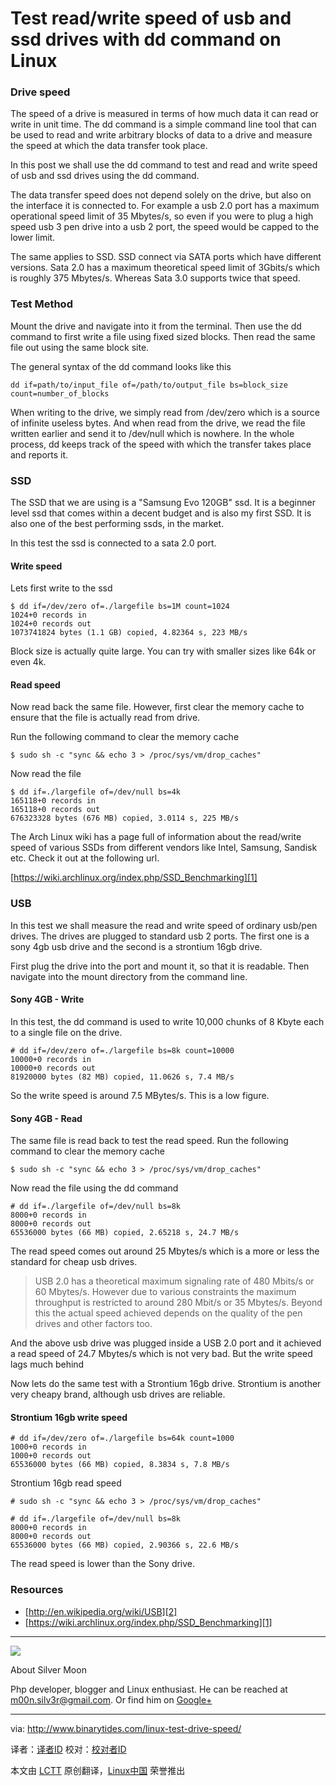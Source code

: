 Test read/write speed of usb and ssd drives with dd command on Linux
================================================================================
### Drive speed ###

The speed of a drive is measured in terms of how much data it can read or write in unit time. The dd command is a simple command line tool that can be used to read and write arbitrary blocks of data to a drive and measure the speed at which the data transfer took place. 

In this post we shall use the dd command to test and read and write speed of usb and ssd drives using the dd command.

The data transfer speed does not depend solely on the drive, but also on the interface it is connected to. For example a usb 2.0 port has a maximum operational speed limit of 35 Mbytes/s, so even if you were to plug a high speed usb 3 pen drive into a usb 2 port, the speed would be capped to the lower limit.

The same applies to SSD. SSD connect via SATA ports which have different versions. Sata 2.0 has a maximum theoretical speed limit of 3Gbits/s which is roughly 375 Mbytes/s. Whereas Sata 3.0 supports twice that speed.

### Test Method ###

Mount the drive and navigate into it from the terminal. Then use the dd command to first write a file using fixed sized blocks. Then read the same file out using the same block site.

The general syntax of the dd command looks like this

    dd if=path/to/input_file of=/path/to/output_file bs=block_size count=number_of_blocks

When writing to the drive, we simply read from /dev/zero which is a source of infinite useless bytes. And when read from the drive, we read the file written earlier and send it to /dev/null which is nowhere. In the whole process, dd keeps track of the speed with which the transfer takes place and reports it.

### SSD ###

The SSD that we are using is a "Samsung Evo 120GB" ssd. It is a beginner level ssd that comes within a decent budget and is also my first SSD. It is also one of the best performing ssds, in the market.

In this test the ssd is connected to a sata 2.0 port.

#### Write speed ####

Lets first write to the ssd

    $ dd if=/dev/zero of=./largefile bs=1M count=1024
    1024+0 records in
    1024+0 records out
    1073741824 bytes (1.1 GB) copied, 4.82364 s, 223 MB/s

Block size is actually quite large. You can try with smaller sizes like 64k or even 4k.

#### Read speed ####

Now read back the same file. However, first clear the memory cache to ensure that the file is actually read from drive.

Run the following command to clear the memory cache

    $ sudo sh -c "sync && echo 3 > /proc/sys/vm/drop_caches"

Now read the file

    $ dd if=./largefile of=/dev/null bs=4k
    165118+0 records in
    165118+0 records out
    676323328 bytes (676 MB) copied, 3.0114 s, 225 MB/s

The Arch Linux wiki has a page full of information about the read/write speed of various SSDs from different vendors like Intel, Samsung, Sandisk etc. Check it out at the following url.

[https://wiki.archlinux.org/index.php/SSD_Benchmarking][1]

### USB ###

In this test we shall measure the read and write speed of ordinary usb/pen drives. The drives are plugged to standard usb 2 ports. The first one is a sony 4gb usb drive and the second is a strontium 16gb drive.

First plug the drive into the port and mount it, so that it is readable. Then navigate into the mount directory from the command line.

#### Sony 4GB - Write ####

In this test, the dd command is used to write 10,000 chunks of 8 Kbyte each to a single file on the drive.

    # dd if=/dev/zero of=./largefile bs=8k count=10000
    10000+0 records in
    10000+0 records out
    81920000 bytes (82 MB) copied, 11.0626 s, 7.4 MB/s

So the write speed is around 7.5 MBytes/s. This is a low figure.

#### Sony 4GB - Read ####

The same file is read back to test the read speed. Run the following command to clear the memory cache

    $ sudo sh -c "sync && echo 3 > /proc/sys/vm/drop_caches"

Now read the file using the dd command

    # dd if=./largefile of=/dev/null bs=8k
    8000+0 records in
    8000+0 records out
    65536000 bytes (66 MB) copied, 2.65218 s, 24.7 MB/s

The read speed comes out around 25 Mbytes/s which is a more or less the standard for cheap usb drives.

> USB 2.0 has a theoretical maximum signaling rate of 480 Mbits/s or 60 Mbytes/s. However due to various constraints the maximum throughput is restricted to around 280 Mbit/s or 35 Mbytes/s. Beyond this the actual speed achieved depends on the quality of the pen drives and other factors too.

And the above usb drive was plugged inside a USB 2.0 port and it achieved a read speed of 24.7 Mbytes/s which is not very bad. But the write speed lags much behind

Now lets do the same test with a Strontium 16gb drive. Strontium is another very cheapy brand, although usb drives are reliable.

#### Strontium 16gb write speed ####

    # dd if=/dev/zero of=./largefile bs=64k count=1000
    1000+0 records in
    1000+0 records out
    65536000 bytes (66 MB) copied, 8.3834 s, 7.8 MB/s

Strontium 16gb read speed

    # sudo sh -c "sync && echo 3 > /proc/sys/vm/drop_caches"
    
    # dd if=./largefile of=/dev/null bs=8k
    8000+0 records in
    8000+0 records out
    65536000 bytes (66 MB) copied, 2.90366 s, 22.6 MB/s

The read speed is lower than the Sony drive.

### Resources ###

- [http://en.wikipedia.org/wiki/USB][2]
- [https://wiki.archlinux.org/index.php/SSD_Benchmarking][1]

----------

![](http://0.gravatar.com/avatar/e23f2767e6907e798da5b28694a2bf28?s=64&d=&r=G)

About Silver Moon

Php developer, blogger and Linux enthusiast. He can be reached at [m00n.silv3r@gmail.com][e]. Or find him on [Google+][g]

--------------------------------------------------------------------------------

via: http://www.binarytides.com/linux-test-drive-speed/

译者：[译者ID](https://github.com/译者ID) 校对：[校对者ID](https://github.com/校对者ID)

本文由 [LCTT](https://github.com/LCTT/TranslateProject) 原创翻译，[Linux中国](http://linux.cn/) 荣誉推出

[1]:http://wiki.archlinux.org/index.php/SSD_Benchmarking
[2]:http://en.wikipedia.org/wiki/USB
[e]:m00n.silv3r@gmail.com
[g]:http://plus.google.com/117145272367995638274/posts
